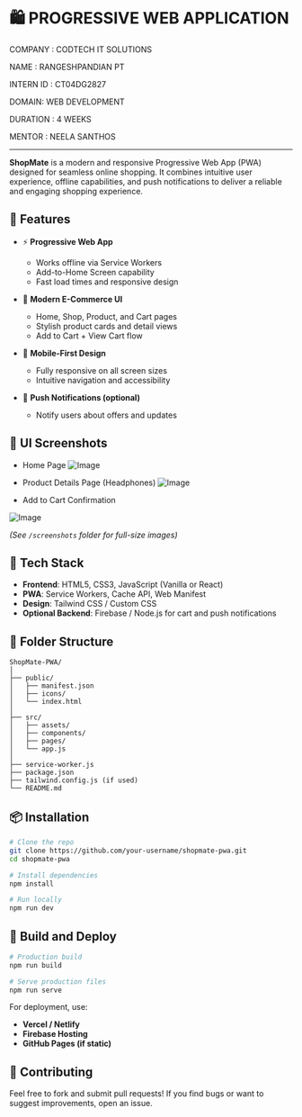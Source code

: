 # 🛍️ PROGRESSIVE WEB APPLICATION

COMPANY : CODTECH IT SOLUTIONS

NAME : RANGESHPANDIAN PT 

INTERN ID : CT04DG2827

DOMAIN: WEB DEVELOPMENT 

DURATION : 4 WEEKS 

MENTOR : NEELA SANTHOS 

---

**ShopMate** is a modern and responsive Progressive Web App (PWA) designed for seamless online shopping. It combines intuitive user experience, offline capabilities, and push notifications to deliver a reliable and engaging shopping experience.

## 🚀 Features

* ⚡ **Progressive Web App**

  * Works offline via Service Workers
  * Add-to-Home Screen capability
  * Fast load times and responsive design

* 🛒 **Modern E-Commerce UI**

  * Home, Shop, Product, and Cart pages
  * Stylish product cards and detail views
  * Add to Cart + View Cart flow

* 📱 **Mobile-First Design**

  * Fully responsive on all screen sizes
  * Intuitive navigation and accessibility

* 🔔 **Push Notifications (optional)**

  * Notify users about offers and updates

## 📸 UI Screenshots

* Home Page
![Image](https://github.com/user-attachments/assets/213391a7-b91e-413d-bd40-c91dd235f07f)

* Product Details Page (Headphones)
![Image](https://github.com/user-attachments/assets/7e2ade81-7ff0-432b-a7c6-ff5ccb62fca8)

* Add to Cart Confirmation

![Image](https://github.com/user-attachments/assets/ec0bf2c2-cc10-415a-83b3-a40e6f2ea1ca)


*(See `/screenshots` folder for full-size images)*

## 🧱 Tech Stack

* **Frontend**: HTML5, CSS3, JavaScript (Vanilla or React)
* **PWA**: Service Workers, Cache API, Web Manifest
* **Design**: Tailwind CSS / Custom CSS
* **Optional Backend**: Firebase / Node.js for cart and push notifications

## 📁 Folder Structure

```
ShopMate-PWA/
│
├── public/
│   ├── manifest.json
│   ├── icons/
│   └── index.html
│
├── src/
│   ├── assets/
│   ├── components/
│   ├── pages/
│   └── app.js
│
├── service-worker.js
├── package.json
├── tailwind.config.js (if used)
└── README.md
```

## 📦 Installation

```bash
# Clone the repo
git clone https://github.com/your-username/shopmate-pwa.git
cd shopmate-pwa

# Install dependencies
npm install

# Run locally
npm run dev
```

## 🔧 Build and Deploy

```bash
# Production build
npm run build

# Serve production files
npm run serve
```

For deployment, use:

* **Vercel / Netlify**
* **Firebase Hosting**
* **GitHub Pages (if static)**

## 🧠 Contributing

Feel free to fork and submit pull requests! If you find bugs or want to suggest improvements, open an issue.

